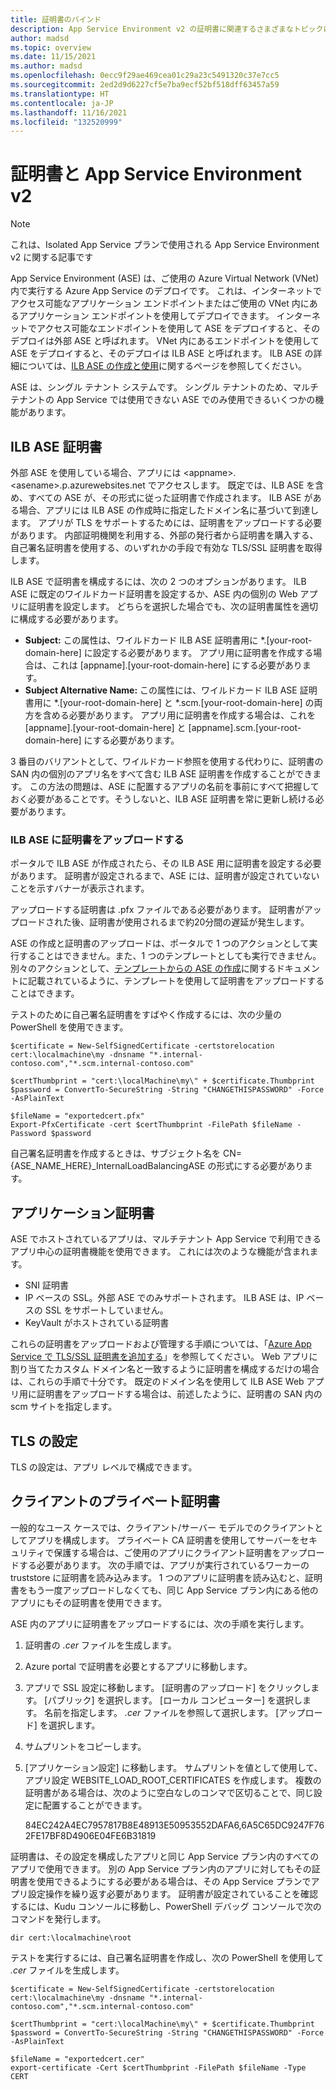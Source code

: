 ```yaml
---
title: 証明書のバインド
description: App Service Environment v2 の証明書に関連するさまざまなトピックについて説明します。 ASE の単一テナントアプリで証明書バインドがどのように機能するかについて説明します。
author: madsd
ms.topic: overview
ms.date: 11/15/2021
ms.author: madsd
ms.openlocfilehash: 0ecc9f29ae469cea01c29a23c5491320c37e7cc5
ms.sourcegitcommit: 2ed2d9d6227cf5e7ba9ecf52bf518dff63457a59
ms.translationtype: HT
ms.contentlocale: ja-JP
ms.lasthandoff: 11/16/2021
ms.locfileid: "132520999"
---
```

# <a name="certificates-and-the-app-service-environment-v2"></a>証明書と App Service Environment v2
> [!NOTE]
> これは、Isolated App Service プランで使用される App Service Environment v2 に関する記事です
> 
App Service Environment (ASE) は、ご使用の Azure Virtual Network (VNet) 内で実行する Azure App Service のデプロイです。 これは、インターネットでアクセス可能なアプリケーション エンドポイントまたはご使用の VNet 内にあるアプリケーション エンドポイントを使用してデプロイできます。 インターネットでアクセス可能なエンドポイントを使用して ASE をデプロイすると、そのデプロイは外部 ASE と呼ばれます。 VNet 内にあるエンドポイントを使用して ASE をデプロイすると、そのデプロイは ILB ASE と呼ばれます。 ILB ASE の詳細については、[ILB ASE の作成と使用](./create-ilb-ase.md)に関するページを参照してください。

ASE は、シングル テナント システムです。 シングル テナントのため、マルチテナントの App Service では使用できない ASE でのみ使用できるいくつかの機能があります。 

## <a name="ilb-ase-certificates"></a>ILB ASE 証明書 

外部 ASE を使用している場合、アプリには &lt;appname&gt;.&lt;asename&gt;.p.azurewebsites.net でアクセスします。 既定では、ILB ASE を含め、すべての ASE が、その形式に従った証明書で作成されます。 ILB ASE がある場合、アプリには ILB ASE の作成時に指定したドメイン名に基づいて到達します。 アプリが TLS をサポートするためには、証明書をアップロードする必要があります。 内部証明機関を利用する、外部の発行者から証明書を購入する、自己署名証明書を使用する、のいずれかの手段で有効な TLS/SSL 証明書を取得します。 

ILB ASE で証明書を構成するには、次の 2 つのオプションがあります。  ILB ASE に既定のワイルドカード証明書を設定するか、ASE 内の個別の Web アプリに証明書を設定します。  どちらを選択した場合でも、次の証明書属性を適切に構成する必要があります。

- **Subject:** この属性は、ワイルドカード ILB ASE 証明書用に *.[your-root-domain-here] に設定する必要があります。 アプリ用に証明書を作成する場合は、これは [appname].[your-root-domain-here] にする必要があります。
- **Subject Alternative Name:** この属性には、ワイルドカード ILB ASE 証明書用に *.[your-root-domain-here] と *.scm.[your-root-domain-here] の両方を含める必要があります。 アプリ用に証明書を作成する場合は、これを [appname].[your-root-domain-here] と [appname].scm.[your-root-domain-here] にする必要があります。

3 番目のバリアントとして、ワイルドカード参照を使用する代わりに、証明書の SAN 内の個別のアプリ名をすべて含む ILB ASE 証明書を作成することができます。 この方法の問題は、ASE に配置するアプリの名前を事前にすべて把握しておく必要があることです。そうしないと、ILB ASE 証明書を常に更新し続ける必要があります。

### <a name="upload-certificate-to-ilb-ase"></a>ILB ASE に証明書をアップロードする 

ポータルで ILB ASE が作成されたら、その ILB ASE 用に証明書を設定する必要があります。 証明書が設定されるまで、ASE には、証明書が設定されていないことを示すバナーが表示されます。  

アップロードする証明書は .pfx ファイルである必要があります。 証明書がアップロードされた後、証明書が使用されるまで約20分間の遅延が発生します。 

ASE の作成と証明書のアップロードは、ポータルで 1 つのアクションとして実行することはできません。また、1 つのテンプレートとしても実行できません。 別々のアクションとして、[テンプレートからの ASE の作成](./create-from-template.md)に関するドキュメントに記載されているように、テンプレートを使用して証明書をアップロードすることはできます。  

テストのために自己署名証明書をすばやく作成するには、次の少量の PowerShell を使用できます。

```azurepowershell-interactive
$certificate = New-SelfSignedCertificate -certstorelocation cert:\localmachine\my -dnsname "*.internal-contoso.com","*.scm.internal-contoso.com"

$certThumbprint = "cert:\localMachine\my\" + $certificate.Thumbprint
$password = ConvertTo-SecureString -String "CHANGETHISPASSWORD" -Force -AsPlainText

$fileName = "exportedcert.pfx"
Export-PfxCertificate -cert $certThumbprint -FilePath $fileName -Password $password
```

自己署名証明書を作成するときは、サブジェクト名を CN={ASE_NAME_HERE}_InternalLoadBalancingASE の形式にする必要があります。

## <a name="application-certificates"></a>アプリケーション証明書 

ASE でホストされているアプリは、マルチテナント App Service で利用できるアプリ中心の証明書機能を使用できます。 これには次のような機能が含まれます。  

- SNI 証明書 
- IP ベースの SSL。外部 ASE でのみサポートされます。  ILB ASE は、IP ベースの SSL をサポートしていません。
- KeyVault がホストされている証明書 

これらの証明書をアップロードおよび管理する手順については、「[Azure App Service で TLS/SSL 証明書を追加する](../configure-ssl-certificate.md)」を参照してください。  Web アプリに割り当てたカスタム ドメイン名と一致するように証明書を構成するだけの場合は、これらの手順で十分です。 既定のドメイン名を使用して ILB ASE Web アプリ用に証明書をアップロードする場合は、前述したように、証明書の SAN 内の scm サイトを指定します。 

## <a name="tls-settings"></a>TLS の設定 

TLS の設定は、アプリ レベルで構成できます。  

## <a name="private-client-certificate"></a>クライアントのプライベート証明書 

一般的なユース ケースでは、クライアント/サーバー モデルでのクライアントとしてアプリを構成します。 プライベート CA 証明書を使用してサーバーをセキュリティで保護する場合は、ご使用のアプリにクライアント証明書をアップロードする必要があります。  次の手順では、アプリが実行されているワーカーの truststore に証明書を読み込みます。 1 つのアプリに証明書を読み込むと、証明書をもう一度アップロードしなくても、同じ App Service プラン内にある他のアプリにもその証明書を使用できます。

ASE 内のアプリに証明書をアップロードするには、次の手順を実行します。

1. 証明書の *.cer* ファイルを生成します。 
2. Azure portal で証明書を必要とするアプリに移動します。
3. アプリで SSL 設定に移動します。 [証明書のアップロード] をクリックします。 [パブリック] を選択します。 [ローカル コンピューター] を選択します。 名前を指定します。 *.cer* ファイルを参照して選択します。 [アップロード] を選択します。 
4. サムプリントをコピーします。
5. [アプリケーション設定] に移動します。 サムプリントを値として使用して、アプリ設定 WEBSITE_LOAD_ROOT_CERTIFICATES を作成します。 複数の証明書がある場合は、次のように空白なしのコンマで区切ることで、同じ設定に配置することができます。 

    84EC242A4EC7957817B8E48913E50953552DAFA6,6A5C65DC9247F762FE17BF8D4906E04FE6B31819

証明書は、その設定を構成したアプリと同じ App Service プラン内のすべてのアプリで使用できます。 別の App Service プラン内のアプリに対してもその証明書を使用できるようにする必要がある場合は、その App Service プランでアプリ設定操作を繰り返す必要があります。 証明書が設定されていることを確認するには、Kudu コンソールに移動し、PowerShell デバッグ コンソールで次のコマンドを発行します。

```azurepowershell-interactive
dir cert:\localmachine\root
```

テストを実行するには、自己署名証明書を作成し、次の PowerShell を使用して *.cer* ファイルを生成します。 

```azurepowershell-interactive
$certificate = New-SelfSignedCertificate -certstorelocation cert:\localmachine\my -dnsname "*.internal-contoso.com","*.scm.internal-contoso.com"

$certThumbprint = "cert:\localMachine\my\" + $certificate.Thumbprint
$password = ConvertTo-SecureString -String "CHANGETHISPASSWORD" -Force -AsPlainText

$fileName = "exportedcert.cer"
export-certificate -Cert $certThumbprint -FilePath $fileName -Type CERT
```
